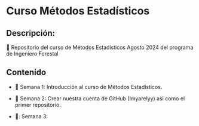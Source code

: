 # Curso Métodos Estadísticos 
## Descripción:
:dart: Repositorio del curso de Métodos Estadísticos Agosto 2024 del programa de Ingeniero Forestal 

## Contenído

+ :paperclip: Semana 1: Introducción al curso de Métodos Estadísticos.
+ :newspaper: Semana 2: Crear nuestra cuenta de GitHub (Imyarelyy) asi como el primer repositorío.

+ 🥉: Semana 3: 
